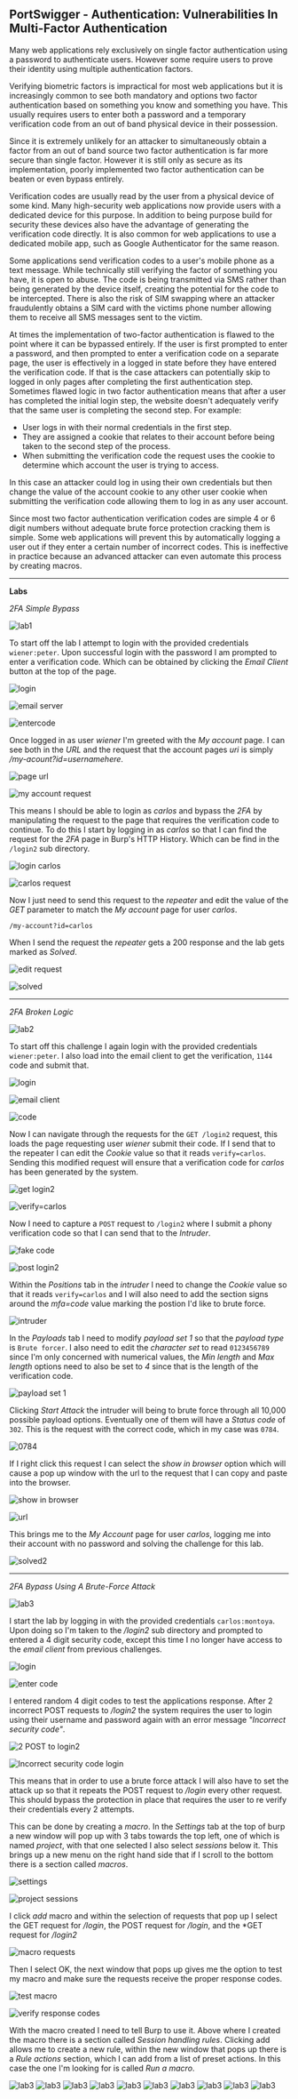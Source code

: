 ## **PortSwigger - Authentication: Vulnerabilities In Multi-Factor Authentication**

Many web applications rely exclusively on single factor authentication using a password to authenticate users. However some require users to prove their identity using multiple authentication factors.  

Verifying biometric factors is impractical for most web applications but it is increasingly common to see both mandatory and options two factor authentication based on something you know and something you have. This usually requires users to enter both a password and a temporary verification code from an out of band physical device in their possession. 

Since it is extremely unlikely for an attacker to simultaneously obtain a factor from an out of band source two factor authentication is far more secure than single factor. However it is still only as secure as its implementation, poorly implemented two factor authentication can be beaten or even bypass entirely.  

Verification codes are usually read by the user from a physical device of some kind. Many high-security web applications now provide users with a dedicated device for this purpose. In addition to being purpose build for security these devices also have the advantage of generating the verification code directly. It is also common for web applications to use a dedicated mobile app, such as Google Authenticator for the same reason. 

Some applications send verification codes to a user's mobile phone as a text message. While technically still verifying the factor of something you have, it is open to abuse. The code is being transmitted via SMS rather than being generated by the device itself, creating the potential for the code to be intercepted. There is also the risk of SIM swapping where an attacker fraudulently obtains a SIM card with the victims phone number allowing them to receive all SMS messages sent to the victim.  

At times the implementation of two-factor authentication is flawed to the point where it can be bypassed entirely. If the user is first prompted to enter a password, and then prompted to enter a verification code on a separate page, the user is effectively in a logged in state before they have entered the verification code. If that is the case attackers can potentially skip to logged in only pages after completing the first authentication step. Sometimes flawed logic in two factor authentication means that after a user has completed the initial login step, the website doesn't adequately verify that the same user is completing the second step. For example: 

* User logs in with their normal credentials in the first step. 
* They are assigned a cookie that relates to their account before being taken to the second step of the process. 
* When submitting the verification code the request uses the cookie to determine which account the user is trying to access.

In this case an attacker could log in using their own credentials but then change the value of the account cookie to any other user cookie when submitting the verification code allowing them to log in as any user account. 

Since most two factor authentication verification codes are simple 4 or 6 digit numbers without adequate brute force protection cracking them is simple. Some web applications will prevent this by automatically logging a user out if they enter a certain number of incorrect codes. This is ineffective in practice because an advanced attacker can even automate this process by creating macros.  

---

**Labs**

*2FA Simple Bypass* 

![lab1](/docs/assets/images/portswigger/authentication/2fa/2fa01.png)

To start off the lab I attempt to login with the provided credentials `wiener:peter`. Upon successful login with the password I am prompted to enter a verification code. Which can be obtained by clicking the *Email Client* button at the top of the page. 

![login](/docs/assets/images/portswigger/authentication/2fa/2fa02.png)

![email server](/docs/assets/images/portswigger/authentication/2fa/2fa03.png)

![entercode](/docs/assets/images/portswigger/authentication/2fa/2fa04.png)

Once logged in as user *wiener* I'm greeted with the *My account* page. I can see both in the *URL* and the request that the account pages *uri* is simply */my-acount?id=usernamehere*. 

![page url](/docs/assets/images/portswigger/authentication/2fa/2fa05.png)

![my account request](/docs/assets/images/portswigger/authentication/2fa/2fa06.png)

This means I should be able to login as *carlos* and bypass the *2FA* by manipulating the request to the page that requires the verification code to continue. To do this I start by logging in as *carlos* so that I can find the request for the *2FA* page in Burp's HTTP History. Which can be find in the `/login2` sub directory. 

![login carlos](/docs/assets/images/portswigger/authentication/2fa/2fa07.png)

![carlos request](/docs/assets/images/portswigger/authentication/2fa/2fa08.png)

Now I just need to send this request to the *repeater* and edit the value of the *GET* parameter to match the *My account* page for user *carlos*.  

`/my-account?id=carlos` 

When I send the request the *repeater* gets a 200 response and the lab gets marked as *Solved*. 

![edit request](/docs/assets/images/portswigger/authentication/2fa/2fa09.png)

![solved](/docs/assets/images/portswigger/authentication/2fa/2fa10.png)

---

*2FA Broken Logic*

![lab2](/docs/assets/images/portswigger/authentication/2fa/2fa11.png)
 
To start off this challenge I again login with the provided credentials `wiener:peter`. I also load into the email client to get the verification, `1144` code and submit that.

![login](/docs/assets/images/portswigger/authentication/2fa/2fa12.png)

![email client](/docs/assets/images/portswigger/authentication/2fa/2fa13.png)

![code](/docs/assets/images/portswigger/authentication/2fa/2fa14.png)

Now I can navigate through the requests for the `GET /login2` request, this loads the page requesting user *wiener* submit their code. If I send that to the repeater I can edit the *Cookie* value so that it reads `verify=carlos`. Sending this modified request will ensure that a verification code for *carlos* has been generated by the system. 

![get login2](/docs/assets/images/portswigger/authentication/2fa/2fa15.png)

![verify=carlos](/docs/assets/images/portswigger/authentication/2fa/2fa16.png)

Now I need to capture a `POST` request to `/login2` where I submit a phony verification code so that I can send that to the *Intruder*. 

![fake code](/docs/assets/images/portswigger/authentication/2fa/2fa17.png)

![post login2](/docs/assets/images/portswigger/authentication/2fa/2fa18.png)

Within the *Positions* tab in the *intruder* I need to change the *Cookie* value so that it reads `verify=carlos` and I will also need to add the section signs around the *mfa=code* value marking the postion I'd like to brute force.  

![intruder](/docs/assets/images/portswigger/authentication/2fa/2fa19.png)

In the *Payloads* tab I need to modify *payload set 1* so that the *payload type* is `Brute forcer`. I also need to edit the *character set* to read `0123456789` since I'm only concerned with numerical values, the *Min length* and *Max length* options need to also be set to *4* since that is the length of the verification code. 

![payload set 1](/docs/assets/images/portswigger/authentication/2fa/2fa20.png)

Clicking *Start Attack* the intruder will being to brute force through all 10,000 possible payload options. Eventually one of them will have a *Status code* of `302`. This is the request with the correct code, which in my case was `0784`. 

![0784](/docs/assets/images/portswigger/authentication/2fa/2fa21.png)

If I right click this request I can select the *show in browser* option which will cause a pop up window with the url to the request that I can copy and paste into the browser. 

![show in browser](/docs/assets/images/portswigger/authentication/2fa/2fa22.png)

![url](/docs/assets/images/portswigger/authentication/2fa/2fa23.png)

This brings me to the *My Account* page for user *carlos*, logging me into their account with no password and solving the challenge for this lab.

![solved2](/docs/assets/images/portswigger/authentication/2fa/2fa24.png)

---

*2FA Bypass Using A Brute-Force Attack*

![lab3](/docs/assets/images/portswigger/authentication/2fa/2fa25.png)

I start the lab by logging in with the provided credentials `carlos:montoya`. Upon doing so I'm taken to the */login2* sub directory and prompted to entered a 4 digit security code, except this time I no longer have access to the *email client* from previous challenges. 

![login](/docs/assets/images/portswigger/authentication/2fa/2fa26.png)

![enter code](/docs/assets/images/portswigger/authentication/2fa/2fa27.png)

I entered random 4 digit codes to test the applications response. After 2 incorrect POST requests to */login2* the system requires the user to login using their username and password again with an error message *"Incorrect security code"*. 

![2 POST to login2](/docs/assets/images/portswigger/authentication/2fa/2fa28.png)

![Incorrect security code login](/docs/assets/images/portswigger/authentication/2fa/2fa29.png)

This means that in order to use a brute force attack I will also have to set the attack up so that it repeats the POST request to */login* every other request. This should bypass the protection in place that requires the user to re verify their credentials every 2 attempts.  

This can be done by creating a *macro*. In the *Settings* tab at the top of burp a new window will pop up with 3 tabs towards the top left, one of which is named *project*, with that one selected I also select *sessions* below it. This brings up a new menu on the right hand side that if I scroll to the bottom there is a section called *macros*. 

![settings](/docs/assets/images/portswigger/authentication/2fa/2fa30.png)

![project sessions](/docs/assets/images/portswigger/authentication/2fa/2fa31.png)

I click *add* macro and within the selection of requests that pop up I select the GET request for */login*, the POST request for */login*, and the *GET request for */login2*

![macro requests](/docs/assets/images/portswigger/authentication/2fa/2fa32.png)

Then I select OK, the next window that pops up gives me the option to test my macro and make sure the requests receive the proper response codes. 

![test macro](/docs/assets/images/portswigger/authentication/2fa/2fa33.png)

![verify response codes](/docs/assets/images/portswigger/authentication/2fa/2fa34.png)

With the macro created I need to tell Burp to use it. Above where I created the macro there is a section called *Session handling rules*. Clicking add allows me to create a new rule, within the new window that pops up there is a *Rule actions* section, which I can add from a list of preset actions. In this case the one I'm looking for is called *Run a macro*.  

![lab3](/docs/assets/images/portswigger/authentication/2fa/2fa35.png)
![lab3](/docs/assets/images/portswigger/authentication/2fa/2fa36.png)
![lab3](/docs/assets/images/portswigger/authentication/2fa/2fa37.png)
![lab3](/docs/assets/images/portswigger/authentication/2fa/2fa38.png)
![lab3](/docs/assets/images/portswigger/authentication/2fa/2fa39.png)
![lab3](/docs/assets/images/portswigger/authentication/2fa/2fa40.png)
![lab3](/docs/assets/images/portswigger/authentication/2fa/2fa41.png)
![lab3](/docs/assets/images/portswigger/authentication/2fa/2fa42.png)
![lab3](/docs/assets/images/portswigger/authentication/2fa/2fa43.png)
![lab3](/docs/assets/images/portswigger/authentication/2fa/2fa44.png)
